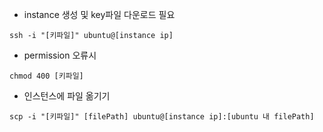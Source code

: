 - instance 생성 및 key파일 다운로드 필요
```
ssh -i "[키파일]" ubuntu@[instance ip]
```

- permission 오류시
```
chmod 400 [키파일]
```

- 인스턴스에 파일 옮기기
```
scp -i "[키파일]" [filePath] ubuntu@[instance ip]:[ubuntu 내 filePath]
```

